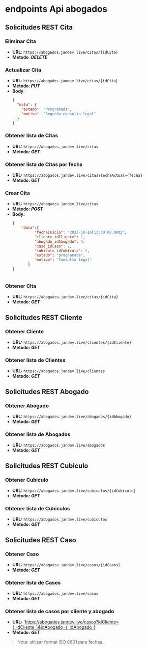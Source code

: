 
# endpoints Api abogados

## Solicitudes REST **Cita**

### Eliminar Cita

- **URL**: `https://abogados.jandev.live/citas/{idCita}`
- **Método**: ***DELETE***



### Actualizar Cita

- **URL**: `https://abogados.jandev.live/citas/{idCita}`
- **Método**: ***PUT***
- **Body**:
  ```json
  {
    "data": {
      "estado": "Programada",
      "motivo": "Segunda consulta legal"
    }
  }


### Obtener lista de Citas
- **URL:**  `https://abogados.jandev.live/citas`
- **Método:** ***GET***

### Obtener lista de Citas por fecha
- **URL:**  `https://abogados.jandev.live/citas?fechaActual={fecha}`
- **Método:** ***GET***


### Crear Cita
- **URL:** `https://abogados.jandev.live/citas`
- **Método:** ***POST***
- **Body:**
    ```json 
    {
        "data":{
              "fechaInicio": "2023-10-16T13:30:00.000Z",
              "cliente_idCliente": 1,
              "abogado_idAbogado": 4,
              "caso_idCaso": 2,
              "cubiculo_idCubiculo": 2,
              "estado": "programada",
              "motivo": "Consulta legal"
           }
    }



### Obtener Cita
- **URL:** `https://abogados.jandev.live/citas/{idCita}`
- **Método:** ***GET***

## Solicitudes REST **Cliente**

### Obtener Cliente
- **URL:** `https://abogados.jandev.live/clientes/{idCliente}`
- **Método:** ***GET***

### Obtener lista de Clientes
- **URL:** `https://abogados.jandev.live/clientes`
- **Método:** ***GET***

## Solicitudes REST **Abogado**

### Obtener Abogado
- **URL:** `https://abogados.jandev.live/abogados/{idAbogado}`
- **Método:** ***GET***

### Obtener lista de Abogados
- **URL:** `https://abogados.jandev.live/abogados`
- **Método:** ***GET***

## Solicitudes REST **Cubiculo**

### Obtener Cubiculo
- **URL:** `https://abogados.jandev.live/cubiculos/{idCubiculo}`
- **Método:** ***GET***

### Obtener lista de Cubiculos
- **URL:** `https://abogados.jandev.live/cubiculos`
- **Método:** ***GET***


## Solicitudes REST **Caso**

### Obtener Caso
- **URL:** `https://abogados.jandev.live/casos/{idCasos}`
- **Método:** ***GET***

### Obtener lista de Casos
- **URL:** `https://abogados.jandev.live/casos`
- **Método:** ***GET***

### Obtener lista de casos por cliente y abogado
- **URL:** `https://abogados.jandev.live/casos?idCliente={_idCliente_}&idAbogado={_idAbogado_}
- **Método:** ***GET***


>Nota: utilizar format ISO 8601 para fechas. 